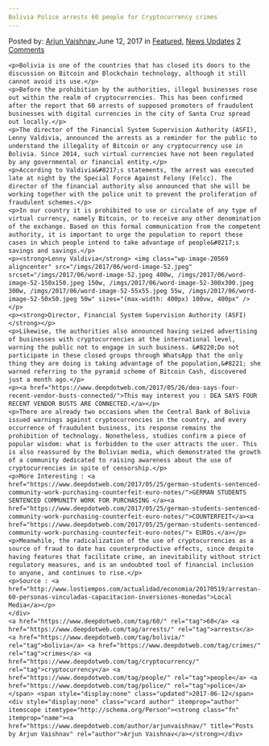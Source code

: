```yaml
---
Bolivia Police arrests 60 people for Cryptocurrency crimes
---
```

<article class="post-listing post-20563 post type-post status-publish format-standard has-post-thumbnail hentry  tag-3828 tag-bolivia tag-crimes tag-cryptocurrency tag-people tag-police">
    <div class="post-inner">
        <span>Posted by: <a href="https://www.deepdotweb.com/author/arjunvaishnav/" title="">Arjun Vaishnav </a></span>
    <span>June 12, 2017</span>
    <span>in <a href="https://www.deepdotweb.com/category/deepdot-news/" rel="category tag">Featured</a>, <a href="https://www.deepdotweb.com/category/news-updates/" rel="category tag">News Updates</a></span>
    <span><a href="https://www.deepdotweb.com/2017/06/12/bolivia-police-arrests-60-people/#comments">2 Comments</a></span>
    </p>
    <div class="clear"></div>
    
    <p>Bolivia is one of the countries that has closed its doors to the discussion on Bitcoin and Blockchain technology, although it still cannot avoid its use.</p>
    <p>Before the prohibition by the authorities, illegal businesses rose out within the realm of cryptocurrencies. This has been confirmed after the report that 60 arrests of supposed promoters of fraudulent businesses with digital currencies in the city of Santa Cruz spread out locally.</p>
    <p>The director of the Financial System Supervision Authority (ASFI), Lenny Valdivia, announced the arrests as a reminder for the public to understand the illegality of Bitcoin or any cryptocurrency use in Bolivia. Since 2014, such virtual currencies have not been regulated by any governmental or financial entity.</p>
    <p>According to Valdivia&#8217;s statements, the arrest was executed late at night by the Special Force Against Felony (Felcc). The director of the financial authority also announced that she will be working together with the police unit to prevent the proliferation of fraudulent schemes.</p>
    <p>In our country it is prohibited to use or circulate of any type of virtual currency, namely Bitcoin, or to receive any other denomination of the exchange. Based on this formal communication from the competent authority, it is important to urge the population to report these cases in which people intend to take advantage of people&#8217;s savings and savings.</p>
    <p><strong>Lenny Valdivia</strong> <img class="wp-image-20569 aligncenter" src="/imgs/2017/06/word-image-52.jpeg" srcset="/imgs/2017/06/word-image-52.jpeg 400w, /imgs/2017/06/word-image-52-150x150.jpeg 150w, /imgs/2017/06/word-image-52-300x300.jpeg 300w, /imgs/2017/06/word-image-52-55x55.jpeg 55w, /imgs/2017/06/word-image-52-50x50.jpeg 50w" sizes="(max-width: 400px) 100vw, 400px" /></p>
    <p><strong>Director, Financial System Supervision Authority (ASFI)</strong></p>
    <p>Likewise, the authorities also announced having seized advertising of businesses with cryptocurrencies at the international level, warning the public not to engage in such business. &#8220;Do not participate in these closed groups through WhatsApp that the only thing they are doing is taking advantage of the population,&#8221; she warned referring to the pyramid scheme of Bitcoin Cash, discovered just a month ago.</p>
    <p><a href="https://www.deepdotweb.com/2017/05/26/dea-says-four-recent-vendor-busts-connected/">This may interest you : DEA SAYS FOUR RECENT VENDOR BUSTS ARE CONNECTED.</a></p>
    <p>There are already two occasions when the Central Bank of Bolivia issued warnings against cryptocurrencies in the country, and every occurrence of fraudulent business, its response remains the prohibition of technology. Nonetheless, studies confirm a piece of popular wisdom: what is forbidden to the user attracts the user. This is also reassured by the Bolivian media, which demonstrated the growth of a community dedicated to raising awareness about the use of cryptocurrencies in spite of censorship.</p>
    <p>More Interesting : <a href="https://www.deepdotweb.com/2017/05/25/german-students-sentenced-community-work-purchasing-counterfeit-euro-notes/">GERMAN STUDENTS SENTENCED COMMUNITY WORK FOR PURCHASING </a><a href="https://www.deepdotweb.com/2017/05/25/german-students-sentenced-community-work-purchasing-counterfeit-euro-notes/">COUNTERFEIT</a><a href="https://www.deepdotweb.com/2017/05/25/german-students-sentenced-community-work-purchasing-counterfeit-euro-notes/"> EUROs.</a></p>
    <p>Meanwhile, the radicalization of the use of cryptocurrencies as a source of fraud to date has counterproductive effects, since despite having features that facilitate crime, an inevitability without strict regulatory measures, and is an undoubted tool of financial inclusion to anyone, and continues to rise.</p>
    <p>Source : <a href="http://www.lostiempos.com/actualidad/economia/20170519/arrestan-60-personas-vinculadas-capacitacion-inversiones-monedas">Local Media</a></p>
    </div>
    <a href="https://www.deepdotweb.com/tag/60/" rel="tag">60</a> <a href="https://www.deepdotweb.com/tag/arrests/" rel="tag">arrests</a> <a href="https://www.deepdotweb.com/tag/bolivia/" rel="tag">bolivia</a> <a href="https://www.deepdotweb.com/tag/crimes/" rel="tag">crimes</a> <a href="https://www.deepdotweb.com/tag/cryptocurrency/" rel="tag">cryptocurrency</a> <a href="https://www.deepdotweb.com/tag/people/" rel="tag">people</a> <a href="https://www.deepdotweb.com/tag/police/" rel="tag">police</a></span> <span style="display:none" class="updated">2017-06-12</span>
    <div style="display:none" class="vcard author" itemprop="author" itemscope itemtype="http://schema.org/Person"><strong class="fn" itemprop="name"><a href="https://www.deepdotweb.com/author/arjunvaishnav/" title="Posts by Arjun Vaishnav" rel="author">Arjun Vaishnav</a></strong></div>
    
